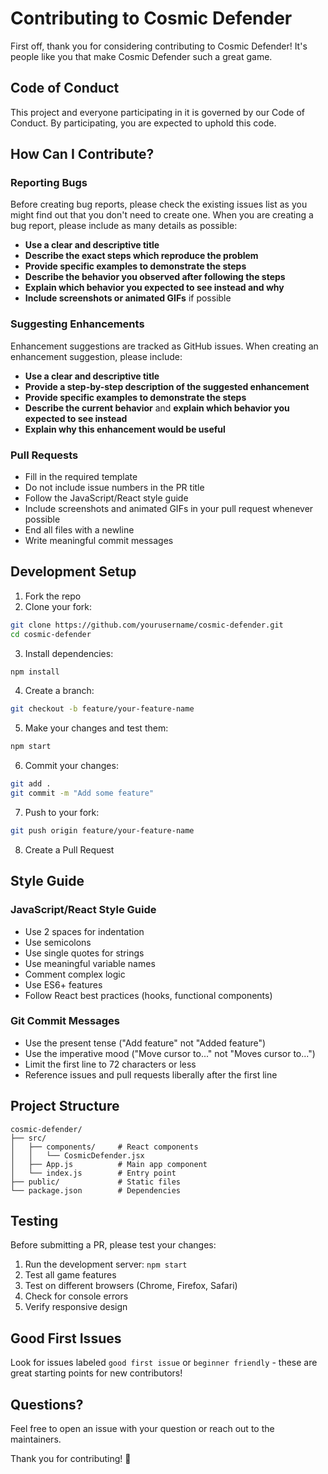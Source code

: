 # Contributing to Cosmic Defender

First off, thank you for considering contributing to Cosmic Defender! It's people like you that make Cosmic Defender such a great game.

## Code of Conduct

This project and everyone participating in it is governed by our Code of Conduct. By participating, you are expected to uphold this code.

## How Can I Contribute?

### Reporting Bugs

Before creating bug reports, please check the existing issues list as you might find out that you don't need to create one. When you are creating a bug report, please include as many details as possible:

* **Use a clear and descriptive title**
* **Describe the exact steps which reproduce the problem**
* **Provide specific examples to demonstrate the steps**
* **Describe the behavior you observed after following the steps**
* **Explain which behavior you expected to see instead and why**
* **Include screenshots or animated GIFs** if possible

### Suggesting Enhancements

Enhancement suggestions are tracked as GitHub issues. When creating an enhancement suggestion, please include:

* **Use a clear and descriptive title**
* **Provide a step-by-step description of the suggested enhancement**
* **Provide specific examples to demonstrate the steps**
* **Describe the current behavior** and **explain which behavior you expected to see instead**
* **Explain why this enhancement would be useful**

### Pull Requests

* Fill in the required template
* Do not include issue numbers in the PR title
* Follow the JavaScript/React style guide
* Include screenshots and animated GIFs in your pull request whenever possible
* End all files with a newline
* Write meaningful commit messages

## Development Setup

1. Fork the repo
2. Clone your fork:
```bash
git clone https://github.com/yourusername/cosmic-defender.git
cd cosmic-defender
```

3. Install dependencies:
```bash
npm install
```

4. Create a branch:
```bash
git checkout -b feature/your-feature-name
```

5. Make your changes and test them:
```bash
npm start
```

6. Commit your changes:
```bash
git add .
git commit -m "Add some feature"
```

7. Push to your fork:
```bash
git push origin feature/your-feature-name
```

8. Create a Pull Request

## Style Guide

### JavaScript/React Style Guide

* Use 2 spaces for indentation
* Use semicolons
* Use single quotes for strings
* Use meaningful variable names
* Comment complex logic
* Use ES6+ features
* Follow React best practices (hooks, functional components)

### Git Commit Messages

* Use the present tense ("Add feature" not "Added feature")
* Use the imperative mood ("Move cursor to..." not "Moves cursor to...")
* Limit the first line to 72 characters or less
* Reference issues and pull requests liberally after the first line

## Project Structure

```
cosmic-defender/
├── src/
│   ├── components/     # React components
│   │   └── CosmicDefender.jsx
│   ├── App.js          # Main app component
│   └── index.js        # Entry point
├── public/             # Static files
└── package.json        # Dependencies
```

## Testing

Before submitting a PR, please test your changes:

1. Run the development server: `npm start`
2. Test all game features
3. Test on different browsers (Chrome, Firefox, Safari)
4. Check for console errors
5. Verify responsive design

## Good First Issues

Look for issues labeled `good first issue` or `beginner friendly` - these are great starting points for new contributors!

## Questions?

Feel free to open an issue with your question or reach out to the maintainers.

Thank you for contributing! 🚀